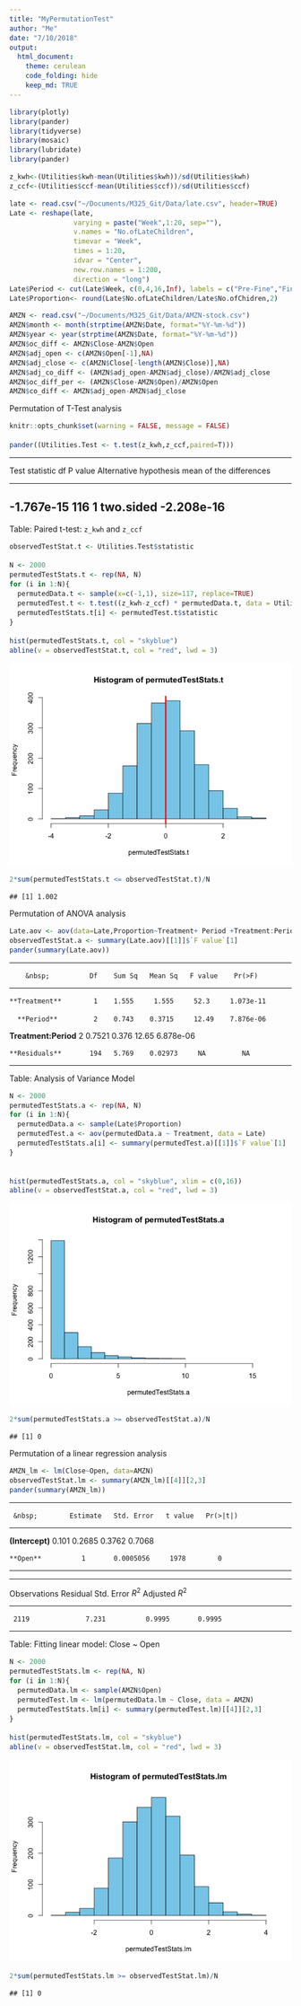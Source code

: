 ```yaml
---
title: "MyPermutationTest"
author: "Me"
date: "7/10/2018"
output: 
  html_document:
    theme: cerulean
    code_folding: hide
    keep_md: TRUE
---
```


```r
library(plotly)
library(pander)
library(tidyverse)
library(mosaic)
library(lubridate)
library(pander)
```


```r
z_kwh<-(Utilities$kwh-mean(Utilities$kwh))/sd(Utilities$kwh)
z_ccf<-(Utilities$ccf-mean(Utilities$ccf))/sd(Utilities$ccf)
```


```r
late <- read.csv("~/Documents/M325_Git/Data/late.csv", header=TRUE)
Late <- reshape(late,
                varying = paste("Week",1:20, sep=""), 
                v.names = "No.ofLateChildren",
                timevar = "Week", 
                times = 1:20, 
                idvar = "Center",
                new.row.names = 1:200,
                direction = "long")
Late$Period <- cut(Late$Week, c(0,4,16,Inf), labels = c("Pre-Fine","Fine","Post-Fine"))
Late$Proportion<- round(Late$No.ofLateChildren/Late$No.ofChidren,2)
```


```r
AMZN <- read.csv("~/Documents/M325_Git/Data/AMZN-stock.csv")
AMZN$month <- month(strptime(AMZN$Date, format="%Y-%m-%d"))
AMZN$year <- year(strptime(AMZN$Date, format="%Y-%m-%d"))
AMZN$oc_diff <- AMZN$Close-AMZN$Open
AMZN$adj_open <- c(AMZN$Open[-1],NA)
AMZN$adj_close <- c(AMZN$Close[-length(AMZN$Close)],NA)
AMZN$adj_co_diff <- (AMZN$adj_open-AMZN$adj_close)/AMZN$adj_close
AMZN$oc_diff_per <- (AMZN$Close-AMZN$Open)/AMZN$Open
AMZN$co_diff <- AMZN$adj_open-AMZN$adj_close
```


Permutation of T-Test analysis


```r
knitr::opts_chunk$set(warning = FALSE, message = FALSE)

pander((Utilities.Test <- t.test(z_kwh,z_ccf,paired=T)))
```


-----------------------------------------------------------------------------------
 Test statistic   df    P value   Alternative hypothesis   mean of the differences 
---------------- ----- --------- ------------------------ -------------------------
   -1.767e-15     116      1            two.sided                -2.208e-16        
-----------------------------------------------------------------------------------

Table: Paired t-test: `z_kwh` and `z_ccf`

```r
observedTestStat.t <- Utilities.Test$statistic

N <- 2000
permutedTestStats.t <- rep(NA, N)
for (i in 1:N){
  permutedData.t <- sample(x=c(-1,1), size=117, replace=TRUE)
  permutedTest.t <- t.test((z_kwh-z_ccf) * permutedData.t, data = Utilities)
  permutedTestStats.t[i] <- permutedTest.t$statistic
}

hist(permutedTestStats.t, col = "skyblue")
abline(v = observedTestStat.t, col = "red", lwd = 3)
```

![](MyPermutationTest_files/figure-html/unnamed-chunk-5-1.png)<!-- -->

```r
2*sum(permutedTestStats.t <= observedTestStat.t)/N
```

```
## [1] 1.002
```

Permutation of ANOVA analysis


```r
Late.aov <- aov(data=Late,Proportion~Treatment+ Period +Treatment:Period)
observedTestStat.a <- summary(Late.aov)[[1]]$`F value`[1]
pander(summary(Late.aov))
```


---------------------------------------------------------------------
        &nbsp;          Df    Sum Sq   Mean Sq   F value    Pr(>F)   
---------------------- ----- -------- --------- --------- -----------
    **Treatment**        1    1.555     1.555     52.3     1.073e-11 

      **Period**         2    0.743    0.3715     12.49    7.876e-06 

 **Treatment:Period**    2    0.7521    0.376     12.65    6.878e-06 

    **Residuals**       194   5.769    0.02973     NA         NA     
---------------------------------------------------------------------

Table: Analysis of Variance Model

```r
N <- 2000
permutedTestStats.a <- rep(NA, N)
for (i in 1:N){
  permutedData.a <- sample(Late$Proportion)
  permutedTest.a <- aov(permutedData.a ~ Treatment, data = Late)
  permutedTestStats.a[i] <- summary(permutedTest.a)[[1]]$`F value`[1]
}


hist(permutedTestStats.a, col = "skyblue", xlim = c(0,16))
abline(v = observedTestStat.a, col = "red", lwd = 3)
```

![](MyPermutationTest_files/figure-html/unnamed-chunk-6-1.png)<!-- -->

```r
2*sum(permutedTestStats.a >= observedTestStat.a)/N
```

```
## [1] 0
```

Permutation of a linear regression analysis

```r
AMZN_lm <- lm(Close~Open, data=AMZN)
observedTestStat.lm <- summary(AMZN_lm)[[4]][2,3]
pander(summary(AMZN_lm))
```


--------------------------------------------------------------
     &nbsp;        Estimate   Std. Error   t value   Pr(>|t|) 
----------------- ---------- ------------ --------- ----------
 **(Intercept)**    0.101       0.2685     0.3762     0.7068  

    **Open**          1       0.0005056     1978        0     
--------------------------------------------------------------


--------------------------------------------------------------
 Observations   Residual Std. Error   $R^2$    Adjusted $R^2$ 
-------------- --------------------- -------- ----------------
     2119              7.231          0.9995       0.9995     
--------------------------------------------------------------

Table: Fitting linear model: Close ~ Open

```r
N <- 2000
permutedTestStats.lm <- rep(NA, N)
for (i in 1:N){
  permutedData.lm <- sample(AMZN$Open)
  permutedTest.lm <- lm(permutedData.lm ~ Close, data = AMZN)
  permutedTestStats.lm[i] <- summary(permutedTest.lm)[[4]][2,3]
}

hist(permutedTestStats.lm, col = "skyblue")
abline(v = observedTestStat.lm, col = "red", lwd = 3)
```

![](MyPermutationTest_files/figure-html/unnamed-chunk-7-1.png)<!-- -->

```r
2*sum(permutedTestStats.lm >= observedTestStat.lm)/N
```

```
## [1] 0
```

